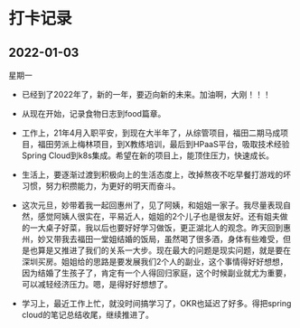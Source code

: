 # 打卡记录

## 2022-01-03

星期一

* 已经到了2022年了，新的一年，要迈向新的未来。加油啊，大刚！！！

* 从现在开始，记录食物日志到food篇章。

* 工作上，21年4月入职平安，到现在大半年了，从综管项目，福田二期马成项目，福田劳派上梅林项目，到X教练培训，最后到HPaaS平台，吸取技术经验Spring Cloud到k8s集成。希望在新的项目上，能顶住压力，快速成长。

* 生活上，要逐渐过渡到积极向上的生活态度上，改掉熬夜不吃早餐打游戏的坏习惯，努力积攒能力，为更好的明天而奋斗。

* 这次元旦，妙带着我一起回惠州了，见了阿姨，和姐姐一家子。我尽量表现自然，感觉阿姨人很实在，平易近人，姐姐的2个儿子也是很友好。还有姐夫做的一大桌子好菜，我以后也要好好学习做饭，更正湖北人的观念。昨天回到惠州，妙又带我去福田一堂姐结婚的饭局，虽然喝了很多酒，身体有些难受，但是也算是又推进了我们的关系一大步。现在最大的问题是现实问题，就是要在深圳买房。姐姐给的思路是要发展我们2个人的副业，这个事情得好好想想，因为结婚了生孩子了，肯定有一个人得回归家庭，这个时候副业就尤为重要，可以减轻经济压力。嗯，是得好好想想了。

* 学习上，最近工作上忙，就没时间搞学习了，OKR也延迟了好多。得把spring cloud的笔记总结收尾，继续推进了。

  